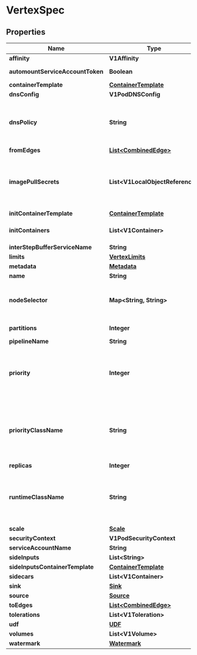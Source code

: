 

# VertexSpec


## Properties

| Name | Type | Description | Notes |
|------------ | ------------- | ------------- | -------------|
|**affinity** | **V1Affinity** |  |  [optional] |
|**automountServiceAccountToken** | **Boolean** | AutomountServiceAccountToken indicates whether a service account token should be automatically mounted. |  [optional] |
|**containerTemplate** | [**ContainerTemplate**](ContainerTemplate.md) |  |  [optional] |
|**dnsConfig** | **V1PodDNSConfig** |  |  [optional] |
|**dnsPolicy** | **String** | Set DNS policy for the pod. Defaults to \&quot;ClusterFirst\&quot;. Valid values are &#39;ClusterFirstWithHostNet&#39;, &#39;ClusterFirst&#39;, &#39;Default&#39; or &#39;None&#39;. DNS parameters given in DNSConfig will be merged with the policy selected with DNSPolicy. To have DNS options set along with hostNetwork, you have to specify DNS policy explicitly to &#39;ClusterFirstWithHostNet&#39;. |  [optional] |
|**fromEdges** | [**List&lt;CombinedEdge&gt;**](CombinedEdge.md) |  |  [optional] |
|**imagePullSecrets** | **List&lt;V1LocalObjectReference&gt;** | ImagePullSecrets is an optional list of references to secrets in the same namespace to use for pulling any of the images used by this PodSpec. If specified, these secrets will be passed to individual puller implementations for them to use. For example, in the case of docker, only DockerConfig type secrets are honored. More info: https://kubernetes.io/docs/concepts/containers/images#specifying-imagepullsecrets-on-a-pod |  [optional] |
|**initContainerTemplate** | [**ContainerTemplate**](ContainerTemplate.md) |  |  [optional] |
|**initContainers** | **List&lt;V1Container&gt;** | List of customized init containers belonging to the pod. More info: https://kubernetes.io/docs/concepts/workloads/pods/init-containers/ |  [optional] |
|**interStepBufferServiceName** | **String** |  |  [optional] |
|**limits** | [**VertexLimits**](VertexLimits.md) |  |  [optional] |
|**metadata** | [**Metadata**](Metadata.md) |  |  [optional] |
|**name** | **String** |  |  |
|**nodeSelector** | **Map&lt;String, String&gt;** | NodeSelector is a selector which must be true for the pod to fit on a node. Selector which must match a node&#39;s labels for the pod to be scheduled on that node. More info: https://kubernetes.io/docs/concepts/configuration/assign-pod-node/ |  [optional] |
|**partitions** | **Integer** | Number of partitions of the vertex owned buffers. It applies to udf and sink vertices only. |  [optional] |
|**pipelineName** | **String** |  |  |
|**priority** | **Integer** | The priority value. Various system components use this field to find the priority of the Redis pod. When Priority Admission Controller is enabled, it prevents users from setting this field. The admission controller populates this field from PriorityClassName. The higher the value, the higher the priority. More info: https://kubernetes.io/docs/concepts/configuration/pod-priority-preemption/ |  [optional] |
|**priorityClassName** | **String** | If specified, indicates the Redis pod&#39;s priority. \&quot;system-node-critical\&quot; and \&quot;system-cluster-critical\&quot; are two special keywords which indicate the highest priorities with the former being the highest priority. Any other name must be defined by creating a PriorityClass object with that name. If not specified, the pod priority will be default or zero if there is no default. More info: https://kubernetes.io/docs/concepts/configuration/pod-priority-preemption/ |  [optional] |
|**replicas** | **Integer** |  |  [optional] |
|**runtimeClassName** | **String** | RuntimeClassName refers to a RuntimeClass object in the node.k8s.io group, which should be used to run this pod.  If no RuntimeClass resource matches the named class, the pod will not be run. If unset or empty, the \&quot;legacy\&quot; RuntimeClass will be used, which is an implicit class with an empty definition that uses the default runtime handler. More info: https://git.k8s.io/enhancements/keps/sig-node/585-runtime-class |  [optional] |
|**scale** | [**Scale**](Scale.md) |  |  [optional] |
|**securityContext** | **V1PodSecurityContext** |  |  [optional] |
|**serviceAccountName** | **String** | ServiceAccountName applied to the pod |  [optional] |
|**sideInputs** | **List&lt;String&gt;** | Names of the side inputs used in this vertex. |  [optional] |
|**sideInputsContainerTemplate** | [**ContainerTemplate**](ContainerTemplate.md) |  |  [optional] |
|**sidecars** | **List&lt;V1Container&gt;** | List of customized sidecar containers belonging to the pod. |  [optional] |
|**sink** | [**Sink**](Sink.md) |  |  [optional] |
|**source** | [**Source**](Source.md) |  |  [optional] |
|**toEdges** | [**List&lt;CombinedEdge&gt;**](CombinedEdge.md) |  |  [optional] |
|**tolerations** | **List&lt;V1Toleration&gt;** | If specified, the pod&#39;s tolerations. |  [optional] |
|**udf** | [**UDF**](UDF.md) |  |  [optional] |
|**volumes** | **List&lt;V1Volume&gt;** |  |  [optional] |
|**watermark** | [**Watermark**](Watermark.md) |  |  [optional] |



